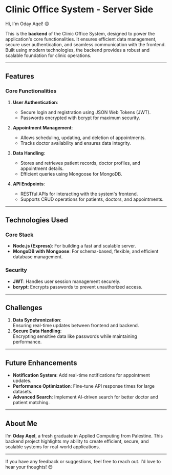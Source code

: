 # Clinic Office System - Server Side  

Hi, I'm Oday Aqel! 😊  

This is the **backend** of the Clinic Office System, designed to power the application's core functionalities. It ensures efficient data management, secure user authentication, and seamless communication with the frontend. Built using modern technologies, the backend provides a robust and scalable foundation for clinic operations.  

---

## Features  

### **Core Functionalities**  
1. **User Authentication**:  
   - Secure login and registration using JSON Web Tokens (JWT).  
   - Passwords encrypted with bcrypt for maximum security.  

2. **Appointment Management**:  
   - Allows scheduling, updating, and deletion of appointments.  
   - Tracks doctor availability and ensures data integrity.  

3. **Data Handling**:  
   - Stores and retrieves patient records, doctor profiles, and appointment details.  
   - Efficient queries using Mongoose for MongoDB.  

4. **API Endpoints**:  
   - RESTful APIs for interacting with the system's frontend.  
   - Supports CRUD operations for patients, doctors, and appointments.  

---

## Technologies Used  

### **Core Stack**  
- **Node.js (Express)**: For building a fast and scalable server.  
- **MongoDB with Mongoose**: For schema-based, flexible, and efficient database management.  

### **Security**  
- **JWT**: Handles user session management securely.  
- **bcrypt**: Encrypts passwords to prevent unauthorized access.  

---

## Challenges  

1. **Data Synchronization**:  
   Ensuring real-time updates between frontend and backend.  
2. **Secure Data Handling**:  
   Encrypting sensitive data like passwords while maintaining performance.  

---

## Future Enhancements  

- **Notification System**: Add real-time notifications for appointment updates.  
- **Performance Optimization**: Fine-tune API response times for large datasets.  
- **Advanced Search**: Implement AI-driven search for better doctor and patient matching.  

---

## About Me  

I’m **Oday Aqel**, a fresh graduate in Applied Computing from Palestine. This backend project highlights my ability to create efficient, secure, and scalable systems for real-world applications.  

---

If you have any feedback or suggestions, feel free to reach out. I’d love to hear your thoughts! 😊

